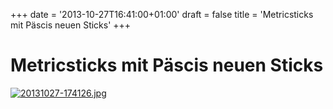 +++
date = '2013-10-27T16:41:00+01:00'
draft = false
title = 'Metricsticks mit Päscis neuen Sticks'
+++

# Metricsticks mit Päscis neuen Sticks

[![20131027-174126.jpg](http://tambourenarthgoldau.ch/wp-content/uploads/2013/10/20131027-174126.jpg)](http://tambourenarthgoldau.ch/wp-content/uploads/2013/10/20131027-174126.jpg)
